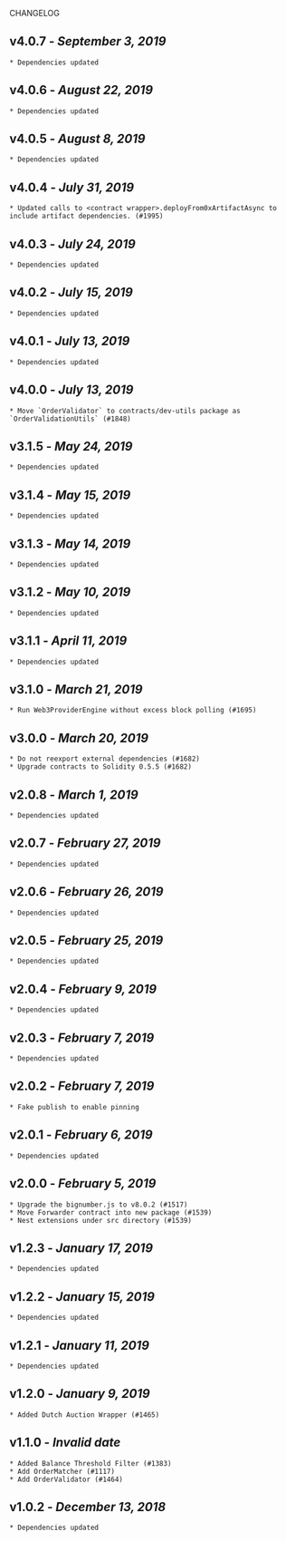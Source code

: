 <!--
changelogUtils.file is auto-generated using the monorepo-scripts package. Don't edit directly.
Edit the package's CHANGELOG.json file only.
-->

CHANGELOG

## v4.0.7 - _September 3, 2019_

    * Dependencies updated

## v4.0.6 - _August 22, 2019_

    * Dependencies updated

## v4.0.5 - _August 8, 2019_

    * Dependencies updated

## v4.0.4 - _July 31, 2019_

    * Updated calls to <contract wrapper>.deployFrom0xArtifactAsync to include artifact dependencies. (#1995)

## v4.0.3 - _July 24, 2019_

    * Dependencies updated

## v4.0.2 - _July 15, 2019_

    * Dependencies updated

## v4.0.1 - _July 13, 2019_

    * Dependencies updated

## v4.0.0 - _July 13, 2019_

    * Move `OrderValidator` to contracts/dev-utils package as `OrderValidationUtils` (#1848)

## v3.1.5 - _May 24, 2019_

    * Dependencies updated

## v3.1.4 - _May 15, 2019_

    * Dependencies updated

## v3.1.3 - _May 14, 2019_

    * Dependencies updated

## v3.1.2 - _May 10, 2019_

    * Dependencies updated

## v3.1.1 - _April 11, 2019_

    * Dependencies updated

## v3.1.0 - _March 21, 2019_

    * Run Web3ProviderEngine without excess block polling (#1695)

## v3.0.0 - _March 20, 2019_

    * Do not reexport external dependencies (#1682)
    * Upgrade contracts to Solidity 0.5.5 (#1682)

## v2.0.8 - _March 1, 2019_

    * Dependencies updated

## v2.0.7 - _February 27, 2019_

    * Dependencies updated

## v2.0.6 - _February 26, 2019_

    * Dependencies updated

## v2.0.5 - _February 25, 2019_

    * Dependencies updated

## v2.0.4 - _February 9, 2019_

    * Dependencies updated

## v2.0.3 - _February 7, 2019_

    * Dependencies updated

## v2.0.2 - _February 7, 2019_

    * Fake publish to enable pinning

## v2.0.1 - _February 6, 2019_

    * Dependencies updated

## v2.0.0 - _February 5, 2019_

    * Upgrade the bignumber.js to v8.0.2 (#1517)
    * Move Forwarder contract into new package (#1539)
    * Nest extensions under src directory (#1539)

## v1.2.3 - _January 17, 2019_

    * Dependencies updated

## v1.2.2 - _January 15, 2019_

    * Dependencies updated

## v1.2.1 - _January 11, 2019_

    * Dependencies updated

## v1.2.0 - _January 9, 2019_

    * Added Dutch Auction Wrapper (#1465)

## v1.1.0 - _Invalid date_

    * Added Balance Threshold Filter (#1383)
    * Add OrderMatcher (#1117)
    * Add OrderValidator (#1464)

## v1.0.2 - _December 13, 2018_

    * Dependencies updated
